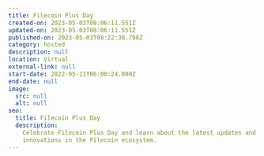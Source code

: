 ```yaml
---
title: Filecoin Plus Day
created-on: 2023-05-03T08:06:11.551Z
updated-on: 2023-05-03T08:06:11.551Z
published-on: 2023-05-03T08:22:38.798Z
category: hosted
description: null
location: Virtual
external-link: null
start-date: 2022-05-11T06:00:24.000Z
end-date: null
image:
  src: null
  alt: null
seo:
  title: Filecoin Plus Day
  description:
    Celebrate Filecoin Plus Day and learn about the latest updates and
    innovations in the Filecoin ecosystem.
---
```


